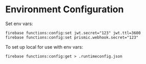 # Environment Configuration

Set env vars:

    firebase functions:config:set jwt.secret="123" jwt.ttl=3600
    firebase functions:config:set prismic.webhook.secret="123"

To set up local for use with env vars:

    firebase functions:config:get > .runtimeconfig.json
    
    
    